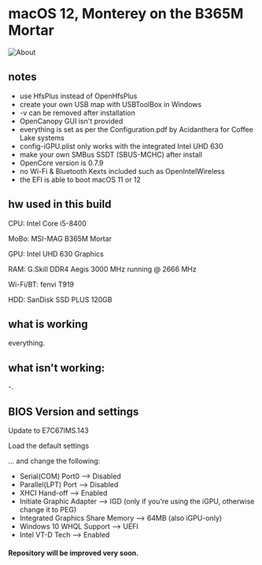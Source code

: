 # macOS 12, Monterey on the B365M Mortar
![About](https://user-images.githubusercontent.com/73723350/160298482-352045e2-09d6-4b0d-9504-7722e58323c0.png)

## notes
- use HfsPlus instead of OpenHfsPlus
- create your own USB map with USBToolBox in Windows
- -v can be removed after installation
- OpenCanopy GUI isn't provided
- everything is set as per the Configuration.pdf by Acidanthera for Coffee Lake systems
- config-iGPU.plist only works with the integrated Intel UHD 630
- make your own SMBus SSDT (SBUS-MCHC) after install
- OpenCore version is 0.7.9
- no Wi-Fi & Bluetooth Kexts included such as OpenIntelWireless
- the EFI is able to boot macOS 11 or 12

## hw used in this build

CPU: Intel Core i5-8400

MoBo: MSI-MAG B365M Mortar

GPU: Intel UHD 630 Graphics

RAM: G.Skill DDR4 Aegis 3000 MHz running @ 2666 MHz

Wi-Fi/BT: fenvi T919

HDD: SanDisk SSD PLUS 120GB

## what is working

everything.

## what isn't working:

-.

## BIOS Version and settings

Update to E7C67IMS.143

Load the default settings

... and change the following:

- Serial(COM) Port0 --> Disabled
- Parallel(LPT) Port --> Disabled
- XHCI Hand-off --> Enabled
- Initiate Graphic Adapter --> IGD (only if you're using the iGPU, otherwise change it to PEG)
- Integrated Graphics Share Memory --> 64MB (also iGPU-only)
- Windows 10 WHQL Support --> UEFI
- Intel VT-D Tech --> Enabled

#### Repository will be improved very soon.
